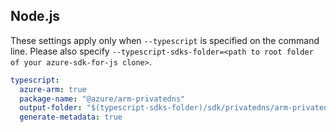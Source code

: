 ## Node.js

These settings apply only when `--typescript` is specified on the command line.
Please also specify `--typescript-sdks-folder=<path to root folder of your azure-sdk-for-js clone>`.

``` yaml $(typescript)
typescript:
  azure-arm: true
  package-name: "@azure/arm-privatedns"
  output-folder: "$(typescript-sdks-folder)/sdk/privatedns/arm-privatedns"
  generate-metadata: true
```
